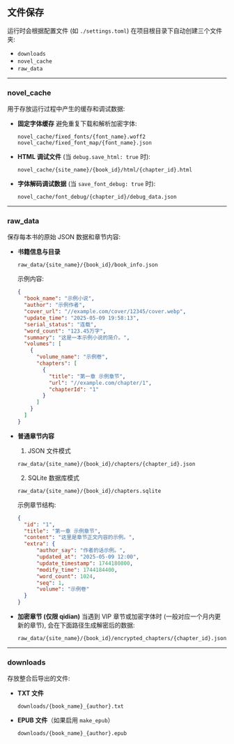 ## 文件保存

运行时会根据配置文件 (如 `./settings.toml`) 在项目根目录下自动创建三个文件夹:

- `downloads`
- `novel_cache`
- `raw_data`

---

### novel_cache

用于存放运行过程中产生的缓存和调试数据:

- **固定字体缓存** 避免重复下载和解析加密字体:

  ```text
  novel_cache/fixed_fonts/{font_name}.woff2
  novel_cache/fixed_font_map/{font_name}.json
  ```

- **HTML 调试文件** (当 `debug.save_html: true` 时):

  ```text
  novel_cache/{site_name}/{book_id}/html/{chapter_id}.html
  ```

- **字体解码调试数据** (当 `save_font_debug: true` 时):

  ```text
  novel_cache/font_debug/{chapter_id}/debug_data.json
  ```

---

### raw_data

保存每本书的原始 JSON 数据和章节内容:

- **书籍信息与目录**

  ```text
  raw_data/{site_name}/{book_id}/book_info.json
  ```

  示例内容:

  ```json
  {
    "book_name": "示例小说",
    "author": "示例作者",
    "cover_url": "//example.com/cover/12345/cover.webp",
    "update_time": "2025-05-09 19:58:13",
    "serial_status": "连载",
    "word_count": "123.45万字",
    "summary": "这是一本示例小说的简介。",
    "volumes": [
      {
        "volume_name": "示例卷",
        "chapters": [
          {
            "title": "第一章 示例章节",
            "url": "//example.com/chapter/1",
            "chapterId": "1"
          }
        ]
      }
    ]
  }
  ```

- **普通章节内容**

  1. JSON 文件模式

  ```text
  raw_data/{site_name}/{book_id}/chapters/{chapter_id}.json
  ```

  2. SQLite 数据库模式

  ```text
  raw_data/{site_name}/{book_id}/chapters.sqlite
  ```

  示例章节结构:

  ```json
  {
    "id": "1",
    "title": "第一章 示例章节",
    "content": "这里是章节正文内容的示例。",
    "extra": {
        "author_say": "作者的话示例。",
        "updated_at": "2025-05-09 12:00",
        "update_timestamp": 1744180800,
        "modify_time": 1744184400,
        "word_count": 1024,
        "seq": 1,
        "volume": "示例卷"
    }
  }
  ```

- **加密章节 (仅限 qidian)**
  当遇到 VIP 章节或加密字体时 (一般对应一个月内更新的章节), 会在下面路径生成解密后的数据:

  ```text
  raw_data/{site_name}/{book_id}/encrypted_chapters/{chapter_id}.json
  ```

---

### downloads

存放整合后导出的文件:

- **TXT 文件**

  ```text
  downloads/{book_name}_{author}.txt
  ```

- **EPUB 文件**（如果启用 `make_epub`）

  ```text
  downloads/{book_name}_{author}.epub
  ```
